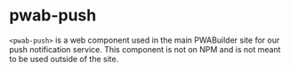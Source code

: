 # pwab-push

`<pwab-push>` is a web component used in the main PWABuilder site for our push notification service. This component is not on NPM and is not meant to be used outside of the site.